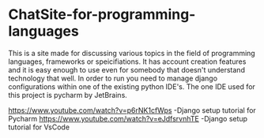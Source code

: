 # ChatSite-for-programming-languages
This is a site made for discussing various topics in the field of programming languages, frameworks or speicifiations. 
It has account creation features and it is easy enough to use even for somebody that doesn't understand technology that well.
In order to run you need to manage django configurations within one of the existing python IDE's. The one IDE used for this project
is pycharm by JetBrains.

https://www.youtube.com/watch?v=p6rNK1cfWps -Django setup tutorial for Pycharm
https://www.youtube.com/watch?v=eJdfsrvnhTE -Django setup tutorial for VsCode


